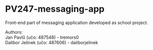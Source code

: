 # PV247-messaging-app
Front-end part of messaging application  developed as school project.

Authors: \
Jan Pavlů (učo: 487548) - tremors0 \
Dalibor Jelínek (učo: 487606) - daliborjelinek
